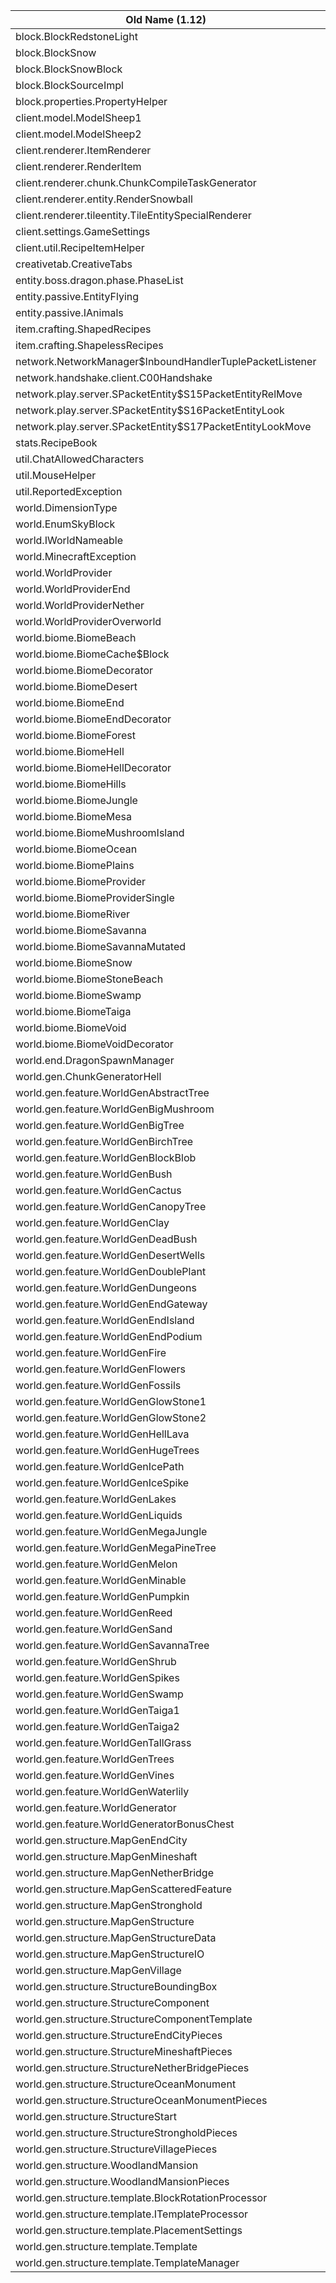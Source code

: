 | Old Name (1.12)                                           | New Name (1.13)                               |
|-----------------------------------------------------------|-----------------------------------------------|
| block.BlockRedstoneLight                                  | block.BlockRedstoneLamp                       |
| block.BlockSnow                                           | block.BlockSnowLayer                          |
| block.BlockSnowBlock                                      | block.BlockSnow                               |
| block.BlockSourceImpl                                     | dispenser.BlockSourceImpl                     |
| block.properties.PropertyHelper                           | block.properties.AbstractProperty             |
| client.model.ModelSheep1                                  | client.model.ModelSheepWool                   |
| client.model.ModelSheep2                                  | client.model.ModelSheep                       |
| client.renderer.ItemRenderer                              | client.renderer.FirstPersonRenderer           |
| client.renderer.RenderItem                                | client.renderer.ItemRenderer                  |
| client.renderer.chunk.ChunkCompileTaskGenerator           | client.renderer.chunk.ChunkRenderTask         |
| client.renderer.entity.RenderSnowball                     | client.renderer.entity.RenderSprite           |
| client.renderer.tileentity.TileEntitySpecialRenderer      | client.renderer.tileentity.TileEntityRenderer |
| client.settings.GameSettings                              | client.GameSettings                           |
| client.util.RecipeItemHelper                              | item.crafting.RecipeItemHelper                |
| creativetab.CreativeTabs                                  | item.ItemGroup                                |
| entity.boss.dragon.phase.PhaseList                        | entity.boss.dragon.phase.PhaseType            |
| entity.passive.EntityFlying                               | entity.passive.IFlyingAnimal                  |
| entity.passive.IAnimals                                   | entity.passive.IAnimal                        |
| item.crafting.ShapedRecipes                               | item.crafting.ShapedRecipe                    |
| item.crafting.ShapelessRecipes                            | item.crafting.ShapelessRecipe                 |
| network.NetworkManager$InboundHandlerTuplePacketListener  | network.NetworkManager$QueuedPacket           |
| network.handshake.client.C00Handshake                     | network.handshake.client.CPacketHandshake     |
| network.play.server.SPacketEntity$S15PacketEntityRelMove  | network.play.server.SPacketEntity$RelMove     |
| network.play.server.SPacketEntity$S16PacketEntityLook     | network.play.server.SPacketEntity$Look        |
| network.play.server.SPacketEntity$S17PacketEntityLookMove | network.play.server.SPacketEntity$Move        |
| stats.RecipeBook                                          | item.crafting.RecipeBook                      |
| util.ChatAllowedCharacters                                | util.SharedConstants                          |
| util.MouseHelper                                          | client.MouseHelper                            |
| util.ReportedException                                    | crash.ReportedException                       |
| world.DimensionType                                       | world.dimension.DimensionType                 |
| world.EnumSkyBlock                                        | world.EnumLightType                           |
| world.IWorldNameable                                      | util.INameable                                |
| world.MinecraftException                                  | world.storage.SessionLockException            |
| world.WorldProvider                                       | world.dimension.Dimension                     |
| world.WorldProviderEnd                                    | world.dimension.EndDimension                  |
| world.WorldProviderNether                                 | world.dimension.NetherDimension               |
| world.WorldProviderOverworld                              | world.dimension.OverworldDimension            |
| world.biome.BiomeBeach                                    | world.biome.BeachesBiome                      |
| world.biome.BiomeCache$Block                              | world.biome.BiomeCache$Entry                  |
| world.biome.BiomeDecorator                                | *[removed]*                                   |
| world.biome.BiomeDesert                                   | world.biome.DesertBiome                       |
| world.biome.BiomeEnd                                      | world.biome.SkyBiome                          |
| world.biome.BiomeEndDecorator                             | *[removed]*                                   |
| world.biome.BiomeForest                                   | world.biome.ForestBiome                       |
| world.biome.BiomeHell                                     | world.biome.HellBiome                         |
| world.biome.BiomeHellDecorator                            | *[removed]*                                   |
| world.biome.BiomeHills                                    | world.biome.ExtremeHillsBiome                 |
| world.biome.BiomeJungle                                   | world.biome.JungleBiome                       |
| world.biome.BiomeMesa                                     | world.biome.MesaBiome                         |
| world.biome.BiomeMushroomIsland                           | world.biome.MushroomIslandBiome               |
| world.biome.BiomeOcean                                    | world.biome.OceanBiome                        |
| world.biome.BiomePlains                                   | world.biome.PlainsBiome                       |
| world.biome.BiomeProvider                                 | world.biome.provider.BiomeProvider            |
| world.biome.BiomeProviderSingle                           | world.biome.provider.SingleBiomeProvider      |
| world.biome.BiomeRiver                                    | world.biome.RiverBiome                        |
| world.biome.BiomeSavanna                                  | world.biome.SavannaBiome                      |
| world.biome.BiomeSavannaMutated                           | world.biome.MutatedSavannaBiome               |
| world.biome.BiomeSnow                                     | *[removed]*                                   |
| world.biome.BiomeStoneBeach                               | world.biome.StoneBeachBiome                   |
| world.biome.BiomeSwamp                                    | world.biome.SwamplandBiome                    |
| world.biome.BiomeTaiga                                    | world.biome.TaigaBiome                        |
| world.biome.BiomeVoid                                     | world.biome.VoidBiome                         |
| world.biome.BiomeVoidDecorator                            | *[removed]*                                   |
| world.end.DragonSpawnManager                              | world.end.DragonSpawnState                    |
| world.gen.ChunkGeneratorHell                              | world.gen.ChunkGeneratorNether                |
| world.gen.feature.WorldGenAbstractTree                    | world.gen.feature.AbstractTreeFeature         |
| world.gen.feature.WorldGenBigMushroom                     | *[removed]*                                   |
| world.gen.feature.WorldGenBigTree                         | world.gen.feature.BigTreeFeature              |
| world.gen.feature.WorldGenBirchTree                       | world.gen.feature.BirchTreeFeature            |
| world.gen.feature.WorldGenBlockBlob                       | world.gen.feature.BlockBlobFeature            |
| world.gen.feature.WorldGenBush                            | world.gen.feature.BushFeature                 |
| world.gen.feature.WorldGenCactus                          | world.gen.feature.CactusFeature               |
| world.gen.feature.WorldGenCanopyTree                      | world.gen.feature.CanopyTreeFeature           |
| world.gen.feature.WorldGenClay                            | *[removed]*                                   |
| world.gen.feature.WorldGenDeadBush                        | world.gen.feature.DeadBushFeature             |
| world.gen.feature.WorldGenDesertWells                     | world.gen.feature.DesertWellsFeature          |
| world.gen.feature.WorldGenDoublePlant                     | world.gen.feature.DoublePlantFeature          |
| world.gen.feature.WorldGenDungeons                        | world.gen.feature.DungeonsFeature             |
| world.gen.feature.WorldGenEndGateway                      | world.gen.feature.EndGatewayFeature           |
| world.gen.feature.WorldGenEndIsland                       | world.gen.feature.EndIslandFeature            |
| world.gen.feature.WorldGenEndPodium                       | world.gen.feature.EndPodiumFeature            |
| world.gen.feature.WorldGenFire                            | world.gen.feature.FireFeature                 |
| world.gen.feature.WorldGenFlowers                         | world.gen.feature.AbstractFlowersFeature      |
| world.gen.feature.WorldGenFossils                         | world.gen.feature.FossilsFeature              |
| world.gen.feature.WorldGenGlowStone1                      | world.gen.feature.GlowStoneFeature            |
| world.gen.feature.WorldGenGlowStone2                      | *[removed]*                                   |
| world.gen.feature.WorldGenHellLava                        | world.gen.feature.HellLavaFeature             |
| world.gen.feature.WorldGenHugeTrees                       | world.gen.feature.HugeTreesFeature            |
| world.gen.feature.WorldGenIcePath                         | world.gen.feature.IcePathFeature              |
| world.gen.feature.WorldGenIceSpike                        | world.gen.feature.IceSpikeFeature             |
| world.gen.feature.WorldGenLakes                           | world.gen.feature.LakesFeature                |
| world.gen.feature.WorldGenLiquids                         | world.gen.feature.LiquidsFeature              |
| world.gen.feature.WorldGenMegaJungle                      | world.gen.feature.MegaJungleFeature           |
| world.gen.feature.WorldGenMegaPineTree                    | world.gen.feature.MegaPineTree                |
| world.gen.feature.WorldGenMelon                           | world.gen.feature.MelonFeature                |
| world.gen.feature.WorldGenMinable                         | world.gen.feature.MinableFeature              |
| world.gen.feature.WorldGenPumpkin                         | world.gen.feature.PumpkinFeature              |
| world.gen.feature.WorldGenReed                            | world.gen.feature.ReedFeature                 |
| world.gen.feature.WorldGenSand                            | *[removed]*                                   |
| world.gen.feature.WorldGenSavannaTree                     | world.gen.feature.SavannaTreeFeature          |
| world.gen.feature.WorldGenShrub                           | world.gen.feature.ShrubFeature                |
| world.gen.feature.WorldGenSpikes                          | world.gen.feature.EndCrystalTowerFeature      |
| world.gen.feature.WorldGenSwamp                           | world.gen.feature.SwampTreeFeature            |
| world.gen.feature.WorldGenTaiga1                          | world.gen.feature.PointyTaigaTreeFeature      |
| world.gen.feature.WorldGenTaiga2                          | world.gen.feature.TallTaigaTreeFeature        |
| world.gen.feature.WorldGenTallGrass                       | world.gen.feature.TallGrassFeature            |
| world.gen.feature.WorldGenTrees                           | world.gen.feature.TreeFeature                 |
| world.gen.feature.WorldGenVines                           | world.gen.feature.VinesFeature                |
| world.gen.feature.WorldGenWaterlily                       | world.gen.feature.WaterlilyFeature            |
| world.gen.feature.WorldGenerator                          | world.gen.feature.Feature                     |
| world.gen.feature.WorldGeneratorBonusChest                | world.gen.feature.BonusChestFeature           |
| world.gen.structure.MapGenEndCity                         | world.gen.feature.EndCityStructure            |
| world.gen.structure.MapGenMineshaft                       | world.gen.feature.MineshaftStructure          |
| world.gen.structure.MapGenNetherBridge                    | world.gen.feature.FortressStructure           |
| world.gen.structure.MapGenScatteredFeature                | world.gen.feature.ScatteredStructure          |
| world.gen.structure.MapGenStronghold                      | world.gen.feature.StrongholdStructure         |
| world.gen.structure.MapGenStructure                       | world.gen.feature.Structure                   |
| world.gen.structure.MapGenStructureData                   | world.gen.feature.StructureSavedData          |
| world.gen.structure.MapGenStructureIO                     | world.gen.feature.StructureIO                 |
| world.gen.structure.MapGenVillage                         | world.gen.feature.VillageStructure            |
| world.gen.structure.StructureBoundingBox                  | util.math.MutableBoundingBox                  |
| world.gen.structure.StructureComponent                    | world.gen.feature.StructurePiece              |
| world.gen.structure.StructureComponentTemplate            | world.gen.feature.TemplateStructurePiece      |
| world.gen.structure.StructureEndCityPieces                | world.gen.feature.EndCityPieces               |
| world.gen.structure.StructureMineshaftPieces              | world.gen.feature.MineshaftPieces             |
| world.gen.structure.StructureNetherBridgePieces           | world.gen.feature.FortressPieces              |
| world.gen.structure.StructureOceanMonument                | world.gen.feature.OceanMonumentStructure      |
| world.gen.structure.StructureOceanMonumentPieces          | world.gen.feature.OceanMonumentPieces         |
| world.gen.structure.StructureStart                        | world.gen.feature.StructureStart              |
| world.gen.structure.StructureStrongholdPieces             | world.gen.feature.StrongholdPieces            |
| world.gen.structure.StructureVillagePieces                | world.gen.feature.VillagePieces               |
| world.gen.structure.WoodlandMansion                       | world.gen.feature.WoodlandMansionStructure    |
| world.gen.structure.WoodlandMansionPieces                 | world.gen.feature.WoodlandMansionPieces       |
| world.gen.structure.template.BlockRotationProcessor       | world.gen.feature.template.IntegrityProcessor |
| world.gen.structure.template.ITemplateProcessor           | world.gen.feature.template.ITemplateProcessor |
| world.gen.structure.template.PlacementSettings            | world.gen.feature.template.PlacementSettings  |
| world.gen.structure.template.Template                     | world.gen.feature.template.Template           |
| world.gen.structure.template.TemplateManager              | world.gen.feature.template.TemplateManager    |

